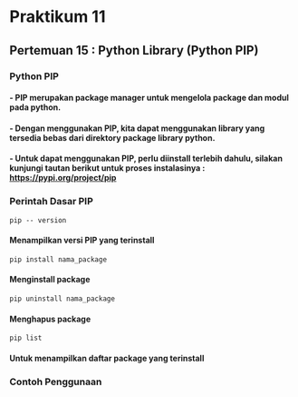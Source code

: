 # Praktikum 11
## Pertemuan 15 : Python Library (Python PIP)
### Python PIP
#### - PIP merupakan package manager untuk mengelola package dan modul pada python.
#### - Dengan menggunakan PIP, kita dapat menggunakan library yang tersedia bebas dari direktory package library python.
#### - Untuk dapat menggunakan PIP, perlu diinstall terlebih dahulu, silakan kunjungi tautan berikut untuk proses instalasinya : https://pypi.org/project/pip
### Perintah Dasar PIP
```
pip -- version
```
#### Menampilkan versi PIP yang terinstall
```
pip install nama_package
```
#### Menginstall package
```
pip uninstall nama_package
```
#### Menghapus package
```
pip list
```
#### Untuk menampilkan daftar package yang terinstall 
### Contoh Penggunaan

